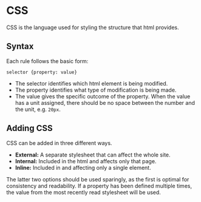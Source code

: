 # CSS

CSS is the language used for styling the structure that html provides.

## Syntax

Each rule follows the basic form:

    selector {property: value}

- The selector identifies which html element is being modified.
- The property identifies what type of modification is being made.
- The value gives the specific outcome of the property. When the value has a unit assigned, there should be no space between the number and the unit, e.g. `20px`.

## Adding CSS

CSS can be added in three different ways.

- **External:** A separate stylesheet that can affect the whole site.
- **Internal:** Included in the html and affects only that page.
- **Inline:** Included in and affecting only a single element.

The latter two options should be used sparingly, as the first is optimal for consistency and readability. If a property has been defined multiple times, the value from the most recently read stylesheet will be used.
